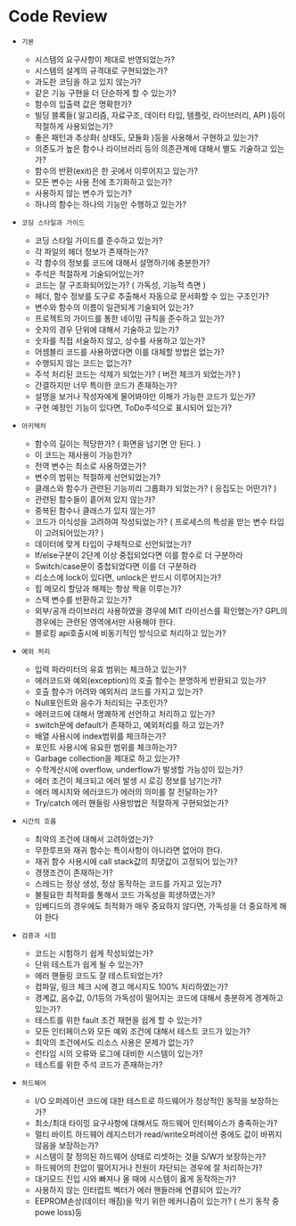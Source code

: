 # Code Review

- `기본`
  - 시스템의 요구사항이 제대로 반영되었는가?
  - 시스템의 설계의 규격대로 구현되었는가?
  - 과도한 코딩을 하고 있지 않는가?
  - 같은 기능 구현을 더 단순하게 할 수 있는가?
  - 함수의 입출력 값은 명확한가?
  - 빌딩 블록들( 알고리즘, 자료구조, 데이터 타입, 템플릿, 라이브러리, API )등이 적절하게 사용되었는가?
  - 좋은 패턴과 추상화( 상태도, 모듈화 )등을 사용해서 구현하고 있는가?
  - 의존도가 높은 함수나 라이브러리 등의 의존관계에 대해서 별도 기술하고 있는가?
  - 함수의 반환(exit)은 한 곳에서 이루어지고 있는가?
  - 모든 변수는 사용 전에 초기화하고 있는가?
  - 사용하지 않는 변수가 있는가?
  - 하나의 함수는 하나의 기능만 수행하고 있는가?
  
- `코딩 스타일과 가이드`
  - 코딩 스타일 가이드를 준수하고 있는가?
  - 각 파일의 헤더 정보가 존재하는가?
  - 각 함수의 정보를 코드에 대해서 설명하기에 충분한가?
  - 주석은 적절하게 기술되어있는가?
  - 코드는 잘 구조화되어있는가? ( 가독성, 기능적 측면 )
  - 헤더, 함수 정보를 도구로 추출해서 자동으로 문서화할 수 있는 구조인가?
  - 변수와 함수의 이름이 일관되게 기술되어 있는가?
  - 프로젝트의 가이드를 통한 네이밍 규칙을 준수하고 있는가?
  - 숫자의 경우 단위에 대해서 기술하고 있는가?
  - 숫자를 직접 서술하지 않고, 상수를 사용하고 있는가?
  - 어셈블리 코드를 사용하였다면 이를 대체할 방법은 없는가?
  - 수행되지 않는 코드는 없는가?
  - 주석 처리된 코드는 삭제가 되었는가? ( 버전 체크가 되었는가? )
  - 간결하지만 너무 특이한 코드가 존재하는가?
  - 설명을 보거나 작성자에게 물어봐야만 이해가 가능한 코드가 있는가?
  - 구현 예정인 기능이 있다면, ToDo주석으로 표시되어 있는가?
  
- `아키텍처`
  - 함수의 길이는 적당한가? ( 화면을 넘기면 안 된다. )
  - 이 코드는 재사용이 가능한가?
  - 전역 변수는 최소로 사용하였는가?
  - 변수의 범위는 적절하게 선언되었는가?
  - 클래스와 함수가 관련된 기능끼리 그룹화가 되었는가? ( 응집도는 어떤가? )
  - 관련된 함수들이 흩어져 있지 않는가?
  - 중복된 함수나 클래스가 있지 않는가?
  - 코드가 이식성을 고려하여 작성되었는가? ( 프로세스의 특성을 받는 변수 타입이 고려되어있는가? )
  - 데이터에 맞게 타입이 구체적으로 선언되었는가?
  - If/else구분이 2단계 이상 중접되었다면 이를 함수로 더 구분하라
  - Switch/case문이 중첩되었다면 이를 더 구분하라
  - 리소스에 lock이 있다면, unlock은 반드시 이루어지는가?
  - 힙 메모리 할당과 해제는 항상 짝을 이루는가?
  - 스택 변수를 반환하고 있는가?
  - 외부/공개 라이브러리 사용하였을 경우에 MIT 라이선스를 확인했는가? GPL의 경우에는 관련된 영역에서만 사용해야 한다.
  - 블로킹 api호출시에 비동기적인 방식으로 처리하고 있는가?
  
- `예외 처리`
  - 입력 파라미터의 유효 범위는 체크하고 있는가?
  - 에러코드와 예외(exception)의 호출 함수는 분명하게 반환되고 있는가?
  - 호출 함수가 어려와 예외처리 코드를 가지고 있는가?
  - Null포인트와 음수가 처리되는 구조인가?
  - 에러코드에 대해서 명쾌하게 선언하고 처리하고 있는가?
  - switch문에 default가 존재하고, 예외처리를 하고 있는가?
  - 배열 사용시에 index범위를 체크하는가?
  - 포인트 사용시에 유요한 범위를 체크하는가?
  - Garbage collection을 제대로 하고 있는가?
  - 수학계산시에 overflow, underflow가 발생할 가능성이 있는가?
  - 에러 조건이 체크되고 에러 발생 시 로깅 정보를 남기는가?
  - 에러 메시지와 에러코드가 에러의 의미를 잘 전달하는가?
  - Try/catch 에러 핸들링 사용방법은 적절하게 구현되었는가?
  
- `시간의 흐름`
  - 최악의 조건에 대해서 고려하였는가?
  - 무한루프와 재귀 함수는 특이사항이 아니라면 없어야 한다.
  - 재귀 함수 사용시에 call stack값의 최댓값이 고정되어 있는가?
  - 경쟁조건이 존재하는가?
  - 스레드는 정상 생성, 정상 동작하는 코드를 가지고 있는가?
  - 불필요한 최적화를 통해서 코드 가독성을 희생하였는가?
  - 임베디드의 경우에도 최적화가 매우 중요하지 않다면, 가독성을 더 중요하게 해야 한다
  
- `검증과 시험`  
  - 코드는 시험하기 쉽게 작성되었는가?
  - 단위 테스트가 쉽게 될 수 있는가?
  - 에러 핸들링 코드도 잘 테스트되었는가?
  - 컴파일, 링크 체크 시에 경고 메시지도 100% 처리하였는가?
  - 경계값, 음수값, 0/1등의 가독성이 떨어지는 코드에 대해서 충분하게 경계하고 있는가?
  - 테스트를 위한 fault 조건 재현을 쉽게 할 수 있는가?
  - 모든 인터페이스와 모든 예외 조건에 대해서 테스트 코드가 있는가?
  - 최악의 조건에서도 리소스 사용은 문제가 없는가?
  - 런타임 시의 오류와 로그에 대비한 시스템이 있는가?
  - 테스트를 위한 주석 코드가 존재하는가?
  
- `하드웨어`
  - I/O 오퍼레이션 코드에 대한 테스트로 하드웨어가 정상적인 동작을 보장하는가?
  - 최소/최대 타이밍 요구사항에 대해서도 하드웨어 인터페이스가 충족하는가?
  - 멀티 바이트 하드웨어 레지스터가 read/write오퍼레이션 중에도 값이 바뀌지 않음을 보장하는가?
  - 시스템이 잘 정의된 하드웨어 상태로 리셋하는 것을 S/W가 보장하는가?
  - 하드웨어의 전압이 떨어지거나 전원이 차단되는 경우에 잘 처리하는가?
  - 대기모드 진입 시와 빠져나 올 때에 시스템이 옳게 동작하는가?
  - 사용하지 않는 인터럽트 벡터가 에러 핸들러에 연결되어 있는가?
  - EEPROM손상(데이터 깨짐)을 막기 위한 메커니즘이 있는가? ( 쓰기 동작 중 powe loss)등
